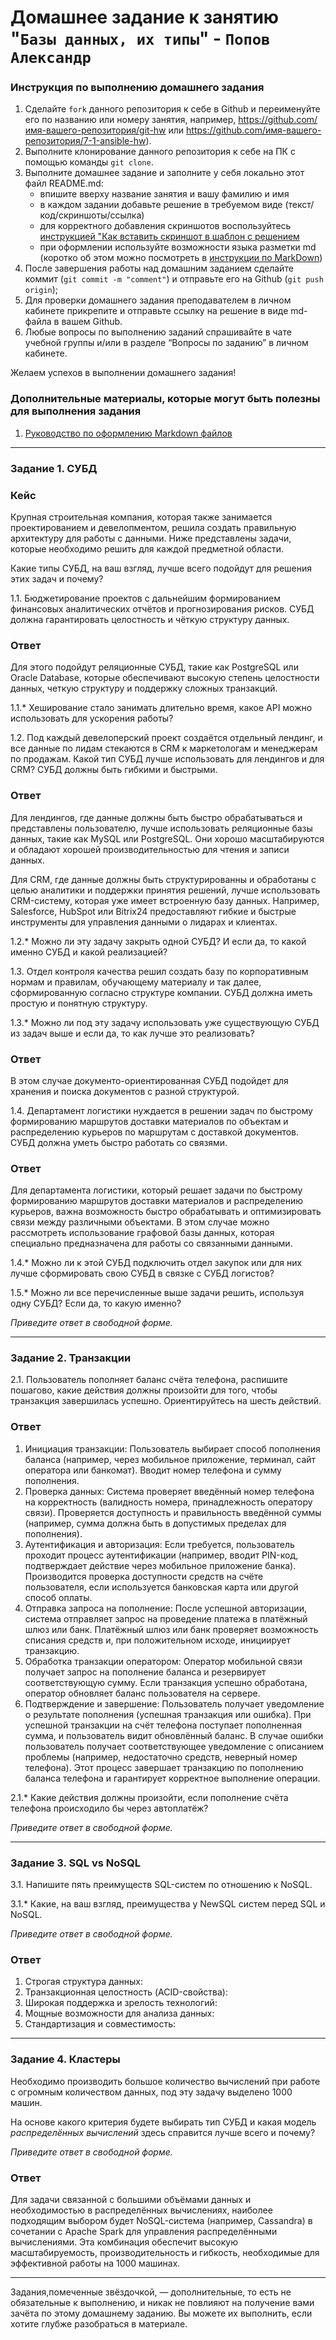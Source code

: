 # Домашнее задание к занятию "`Базы данных, их типы`" - `Попов Александр`


### Инструкция по выполнению домашнего задания

   1. Сделайте `fork` данного репозитория к себе в Github и переименуйте его по названию или номеру занятия, например, https://github.com/имя-вашего-репозитория/git-hw или  https://github.com/имя-вашего-репозитория/7-1-ansible-hw).
   2. Выполните клонирование данного репозитория к себе на ПК с помощью команды `git clone`.
   3. Выполните домашнее задание и заполните у себя локально этот файл README.md:
      - впишите вверху название занятия и вашу фамилию и имя
      - в каждом задании добавьте решение в требуемом виде (текст/код/скриншоты/ссылка)
      - для корректного добавления скриншотов воспользуйтесь [инструкцией "Как вставить скриншот в шаблон с решением](https://github.com/netology-code/sys-pattern-homework/blob/main/screen-instruction.md)
      - при оформлении используйте возможности языка разметки md (коротко об этом можно посмотреть в [инструкции  по MarkDown](https://github.com/netology-code/sys-pattern-homework/blob/main/md-instruction.md))
   4. После завершения работы над домашним заданием сделайте коммит (`git commit -m "comment"`) и отправьте его на Github (`git push origin`);
   5. Для проверки домашнего задания преподавателем в личном кабинете прикрепите и отправьте ссылку на решение в виде md-файла в вашем Github.
   6. Любые вопросы по выполнению заданий спрашивайте в чате учебной группы и/или в разделе “Вопросы по заданию” в личном кабинете.
   
Желаем успехов в выполнении домашнего задания!
   
### Дополнительные материалы, которые могут быть полезны для выполнения задания

1. [Руководство по оформлению Markdown файлов](https://gist.github.com/Jekins/2bf2d0638163f1294637#Code)

---

### Задание 1. СУБД

### Кейс
Крупная строительная компания, которая также занимается проектированием и девелопментом, решила создать 
правильную архитектуру для работы с данными. Ниже представлены задачи, которые необходимо решить для
каждой предметной области. 

Какие типы СУБД, на ваш взгляд, лучше всего подойдут для решения этих задач и почему? 
 
1.1. Бюджетирование проектов с дальнейшим формированием финансовых аналитических отчётов и прогнозирования рисков.
СУБД должна гарантировать целостность и чёткую структуру данных.

### Ответ
Для этого подойдут реляционные СУБД, такие как PostgreSQL или Oracle Database, которые обеспечивают высокую степень целостности данных, четкую структуру и поддержку сложных транзакций. 

1.1.* Хеширование стало занимать длительно время, какое API можно использовать для ускорения работы? 

1.2. Под каждый девелоперский проект создаётся отдельный лендинг, и все данные по лидам стекаются в CRM к 
маркетологам и менеджерам по продажам. Какой тип СУБД лучше использовать для лендингов и для CRM? 
СУБД должны быть гибкими и быстрыми.

### Ответ

Для лендингов, где данные должны быть быстро обрабатываться и представлены пользователю, лучше использовать реляционные базы данных, такие как MySQL или PostgreSQL. 
Они хорошо масштабируются и обладают хорошей производительностью для чтения и записи данных.

Для CRM, где данные должны быть структурированны и обработаны с целью аналитики и поддержки принятия решений, лучше использовать CRM-систему, которая уже имеет встроенную базу данных.
Например, Salesforce, HubSpot или Bitrix24 предоставляют гибкие и быстрые инструменты для управления данными о лидарах и клиентах.

1.2.* Можно ли эту задачу закрыть одной СУБД? И если да, то какой именно СУБД и какой реализацией?

1.3. Отдел контроля качества решил создать базу по корпоративным нормам и правилам, обучающему материалу 
и так далее, сформированную согласно структуре компании. СУБД должна иметь простую и понятную структуру.

1.3.* Можно ли под эту задачу использовать уже существующую СУБД из задач выше и если да, то как лучше это 
реализовать?

### Ответ
В этом случае документо-ориентированная СУБД подойдет для хранения и поиска документов с разной структурой.

1.4. Департамент логистики нуждается в решении задач по быстрому формированию маршрутов доставки материалов 
по объектам и распределению курьеров по маршрутам с доставкой документов. СУБД должна уметь быстро работать
со связями.

### Ответ
Для департамента логистики, который решает задачи по быстрому формированию маршрутов доставки материалов и распределению курьеров, важна возможность быстро обрабатывать и оптимизировать связи между различными объектами.
В этом случае можно рассмотреть использование графовой базы данных, которая специально предназначена для работы со связанными данными.

1.4.* Можно ли к этой СУБД подключить отдел закупок или для них лучше сформировать свою СУБД в связке с СУБД 
логистов?

1.5.* Можно ли все перечисленные выше задачи решить, используя одну СУБД? Если да, то какую именно?

*Приведите ответ в свободной форме.*

---

### Задание 2. Транзакции

2.1. Пользователь пополняет баланс счёта телефона, распишите пошагово, какие действия должны произойти для того, чтобы 
транзакция завершилась успешно. Ориентируйтесь на шесть действий.

### Ответ

1. Инициация транзакции:
Пользователь выбирает способ пополнения баланса (например, через мобильное приложение, терминал, сайт оператора или банкомат).
Вводит номер телефона и сумму пополнения.
2. Проверка данных:
Система проверяет введённый номер телефона на корректность (валидность номера, принадлежность оператору связи).
Проверяется доступность и правильность введённой суммы (например, сумма должна быть в допустимых пределах для пополнения).
3. Аутентификация и авторизация:
Если требуется, пользователь проходит процесс аутентификации (например, вводит PIN-код, подтверждает действие через мобильное приложение банка).
Производится проверка доступности средств на счёте пользователя, если используется банковская карта или другой способ оплаты.
4. Отправка запроса на пополнение:
После успешной авторизации, система отправляет запрос на проведение платежа в платёжный шлюз или банк.
Платёжный шлюз или банк проверяет возможность списания средств и, при положительном исходе, инициирует транзакцию.
5. Обработка транзакции оператором:
Оператор мобильной связи получает запрос на пополнение баланса и резервирует соответствующую сумму.
Если транзакция успешно обработана, оператор обновляет баланс пользователя на сервере.
6. Подтверждение и завершение:
Пользователь получает уведомление о результате пополнения (успешная транзакция или ошибка).
При успешной транзакции на счёт телефона поступает пополненная сумма, и пользователь видит обновлённый баланс.
В случае ошибки пользователь получает соответствующее уведомление с описанием проблемы (например, недостаточно средств, неверный номер телефона).
Этот процесс завершает транзакцию по пополнению баланса телефона и гарантирует корректное выполнение операции.

2.1.* Какие действия должны произойти, если пополнение счёта телефона происходило бы через автоплатёж?

*Приведите ответ в свободной форме.*

---

### Задание 3. SQL vs NoSQL

3.1. Напишите пять преимуществ SQL-систем по отношению к NoSQL. 

3.1.* Какие, на ваш взгляд, преимущества у NewSQL систем перед SQL и NoSQL.

*Приведите ответ в свободной форме.*

### Ответ

1. Строгая структура данных:
2. Транзакционная целостность (ACID-свойства):
3. Широкая поддержка и зрелость технологий:
4. Мощные возможности для анализа данных:
5. Стандартизация и совместимость:

---

### Задание 4. Кластеры

Необходимо производить большое количество вычислений при работе с огромным количеством данных, под эту задачу 
выделено 1000 машин. 

На основе какого критерия будете выбирать тип СУБД и какая модель *распределённых вычислений* 
здесь справится лучше всего и почему?

*Приведите ответ в свободной форме.*

### Ответ
Для задачи связанной с большими объёмами данных и необходимостью в распределённых вычислениях, наиболее подходящим выбором будет NoSQL-система (например, Cassandra) в сочетании с Apache Spark для управления распределёнными вычислениями.
Эта комбинация обеспечит высокую масштабируемость, производительность и гибкость, необходимые для эффективной работы на 1000 машинах.


---

Задания,помеченные звёздочкой, — дополнительные, то есть не обязательные к выполнению, и никак не повлияют на получение вами зачёта по этому домашнему заданию. Вы можете их выполнить, если хотите глубже разобраться в материале.
